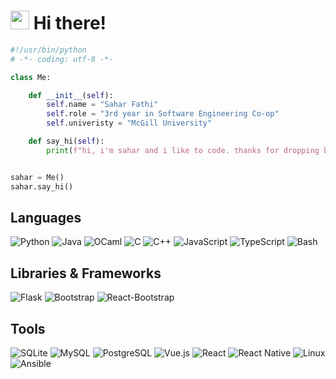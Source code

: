 # <img src="https://raw.githubusercontent.com/iampavangandhi/iampavangandhi/master/gifs/Hi.gif" width="30px"> Hi there! 

```python
#!/usr/bin/python
# -*- coding: utf-8 -*-

class Me:

    def __init__(self):
        self.name = "Sahar Fathi"
        self.role = "3rd year in Software Engineering Co-op"
        self.univeristy = "McGill University"

    def say_hi(self):
        print(f"hi, i'm sahar and i like to code. thanks for dropping by :P")


sahar = Me()
sahar.say_hi()
```

## Languages
   ![Python](https://img.shields.io/badge/python-%235b99d1.svg?style=for-the-badge&logo=python&logoColor=white)
   ![Java](https://img.shields.io/badge/java-%235b99d1.svg?style=for-the-badge&logo=openjdk&logoColor=white)
   ![OCaml](https://img.shields.io/badge/ocaml-%235b99d1.svg?style=for-the-badge&logo=ocaml&logoColor=white)
   ![C](https://img.shields.io/badge/c-%235b99d1.svg?style=for-the-badge&logo=c&logoColor=white)
   ![C++](https://img.shields.io/badge/c++-%235b99d1.svg?style=for-the-badge&logo=cplusplus&logoColor=white)
   ![JavaScript](https://img.shields.io/badge/javascript-%235b99d1.svg?style=for-the-badge&logo=javascript&logoColor=white)
   ![TypeScript](https://img.shields.io/badge/typescript-%235b99d1.svg?style=for-the-badge&logo=typescript&logoColor=white)
   ![Bash](https://img.shields.io/badge/bash-%235b99d1.svg?style=for-the-badge&logo=gnubash&logoColor=white)
   
## Libraries & Frameworks
![Flask](https://img.shields.io/badge/flask-%23674ea7.svg?style=for-the-badge&logo=flask&logoColor=white)
![Bootstrap](https://img.shields.io/badge/bootstrap-%23674ea7.svg?style=for-the-badge&logo=bootstrap&logoColor=white)
![React-Bootstrap](https://img.shields.io/badge/reactbootstrap-%23674ea7.svg?style=for-the-badge&logo=reactbootstrap&logoColor=white)

## Tools
![SQLite](https://img.shields.io/badge/SQLite-%23b93939.svg?style=for-the-badge&logo=sqlite&logoColor=white)
![MySQL](https://img.shields.io/badge/MySQL-%23b93939.svg?style=for-the-badge&logo=mysql&logoColor=white)
![PostgreSQL](https://img.shields.io/badge/PostgreSQL-%23b93939.svg?style=for-the-badge&logo=postgresql&logoColor=white)
![Vue.js](https://img.shields.io/badge/Vue.js-%23b93939.svg?style=for-the-badge&logo=vue.js&logoColor=white)
![React](https://img.shields.io/badge/React-%23b93939.svg?style=for-the-badge&logo=react&logoColor=white)
![React Native](https://img.shields.io/badge/React%20Native-%23b93939.svg?style=for-the-badge&logo=react&logoColor=white)
![Linux](https://img.shields.io/badge/Linux-%23b93939.svg?style=for-the-badge&logo=linux&logoColor=white)
![Ansible](https://img.shields.io/badge/Ansible-%23b93939.svg?style=for-the-badge&logo=ansible&logoColor=white)


